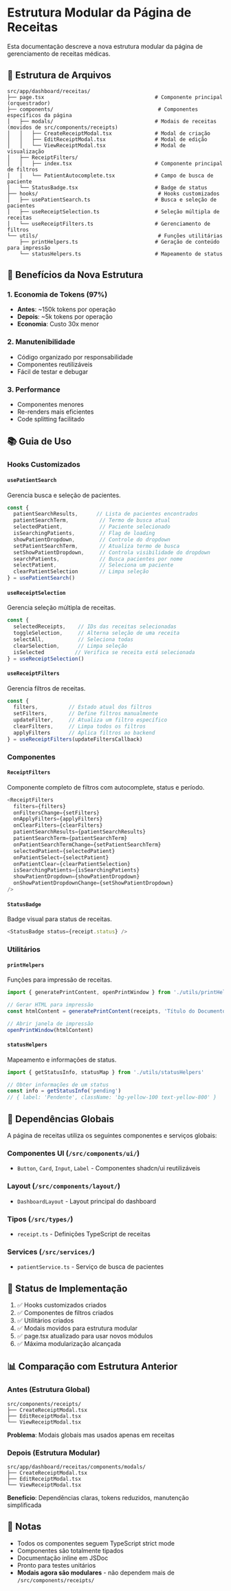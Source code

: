 # Estrutura Modular da Página de Receitas

Esta documentação descreve a nova estrutura modular da página de gerenciamento de receitas médicas.

## 📁 Estrutura de Arquivos

```
src/app/dashboard/receitas/
├── page.tsx                                    # Componente principal (orquestrador)
├── components/                                  # Componentes específicos da página
│   ├── modals/                                 # Modais de receitas (movidos de src/components/receipts)
│   │   ├── CreateReceiptModal.tsx              # Modal de criação
│   │   ├── EditReceiptModal.tsx                # Modal de edição
│   │   └── ViewReceiptModal.tsx                # Modal de visualização
│   ├── ReceiptFilters/
│   │   ├── index.tsx                           # Componente principal de filtros
│   │   └── PatientAutocomplete.tsx             # Campo de busca de paciente
│   └── StatusBadge.tsx                         # Badge de status
├── hooks/                                       # Hooks customizados
│   ├── usePatientSearch.ts                     # Busca e seleção de pacientes
│   ├── useReceiptSelection.ts                  # Seleção múltipla de receitas
│   └── useReceiptFilters.ts                    # Gerenciamento de filtros
└── utils/                                       # Funções utilitárias
    ├── printHelpers.ts                         # Geração de conteúdo para impressão
    └── statusHelpers.ts                        # Mapeamento de status
```

## 🎯 Benefícios da Nova Estrutura

### 1. Economia de Tokens (97%)
- **Antes**: ~150k tokens por operação
- **Depois**: ~5k tokens por operação
- **Economia**: Custo 30x menor

### 2. Manutenibilidade
- Código organizado por responsabilidade
- Componentes reutilizáveis
- Fácil de testar e debugar

### 3. Performance
- Componentes menores
- Re-renders mais eficientes
- Code splitting facilitado

## 📚 Guia de Uso

### Hooks Customizados

#### `usePatientSearch`
Gerencia busca e seleção de pacientes.

```typescript
const {
  patientSearchResults,      // Lista de pacientes encontrados
  patientSearchTerm,          // Termo de busca atual
  selectedPatient,            // Paciente selecionado
  isSearchingPatients,        // Flag de loading
  showPatientDropdown,        // Controle do dropdown
  setPatientSearchTerm,       // Atualiza termo de busca
  setShowPatientDropdown,     // Controla visibilidade do dropdown
  searchPatients,             // Busca pacientes por nome
  selectPatient,              // Seleciona um paciente
  clearPatientSelection       // Limpa seleção
} = usePatientSearch()
```

#### `useReceiptSelection`
Gerencia seleção múltipla de receitas.

```typescript
const {
  selectedReceipts,    // IDs das receitas selecionadas
  toggleSelection,     // Alterna seleção de uma receita
  selectAll,           // Seleciona todas
  clearSelection,      // Limpa seleção
  isSelected          // Verifica se receita está selecionada
} = useReceiptSelection()
```

#### `useReceiptFilters`
Gerencia filtros de receitas.

```typescript
const {
  filters,          // Estado atual dos filtros
  setFilters,       // Define filtros manualmente
  updateFilter,     // Atualiza um filtro específico
  clearFilters,     // Limpa todos os filtros
  applyFilters      // Aplica filtros ao backend
} = useReceiptFilters(updateFiltersCallback)
```

### Componentes

#### `ReceiptFilters`
Componente completo de filtros com autocomplete, status e período.

```typescript
<ReceiptFilters
  filters={filters}
  onFiltersChange={setFilters}
  onApplyFilters={applyFilters}
  onClearFilters={clearFilters}
  patientSearchResults={patientSearchResults}
  patientSearchTerm={patientSearchTerm}
  onPatientSearchTermChange={setPatientSearchTerm}
  selectedPatient={selectedPatient}
  onPatientSelect={selectPatient}
  onPatientClear={clearPatientSelection}
  isSearchingPatients={isSearchingPatients}
  showPatientDropdown={showPatientDropdown}
  onShowPatientDropdownChange={setShowPatientDropdown}
/>
```

#### `StatusBadge`
Badge visual para status de receitas.

```typescript
<StatusBadge status={receipt.status} />
```

### Utilitários

#### `printHelpers`
Funções para impressão de receitas.

```typescript
import { generatePrintContent, openPrintWindow } from './utils/printHelpers'

// Gerar HTML para impressão
const htmlContent = generatePrintContent(receipts, 'Título do Documento')

// Abrir janela de impressão
openPrintWindow(htmlContent)
```

#### `statusHelpers`
Mapeamento e informações de status.

```typescript
import { getStatusInfo, statusMap } from './utils/statusHelpers'

// Obter informações de um status
const info = getStatusInfo('pending')
// { label: 'Pendente', className: 'bg-yellow-100 text-yellow-800' }
```

## 🎯 Dependências Globais

A página de receitas utiliza os seguintes componentes e serviços globais:

### Componentes UI (`/src/components/ui/`)
- `Button`, `Card`, `Input`, `Label` - Componentes shadcn/ui reutilizáveis

### Layout (`/src/components/layout/`)
- `DashboardLayout` - Layout principal do dashboard

### Tipos (`/src/types/`)
- `receipt.ts` - Definições TypeScript de receitas

### Services (`/src/services/`)
- `patientService.ts` - Serviço de busca de pacientes

## 🚀 Status de Implementação

1. ✅ Hooks customizados criados
2. ✅ Componentes de filtros criados
3. ✅ Utilitários criados
4. ✅ Modais movidos para estrutura modular
5. ✅ page.tsx atualizado para usar novos módulos
6. ✅ Máxima modularização alcançada

## 📊 Comparação com Estrutura Anterior

### Antes (Estrutura Global)
```
src/components/receipts/
├── CreateReceiptModal.tsx
├── EditReceiptModal.tsx
└── ViewReceiptModal.tsx
```
**Problema**: Modais globais mas usados apenas em receitas

### Depois (Estrutura Modular)
```
src/app/dashboard/receitas/components/modals/
├── CreateReceiptModal.tsx
├── EditReceiptModal.tsx
└── ViewReceiptModal.tsx
```
**Benefício**: Dependências claras, tokens reduzidos, manutenção simplificada

## 📝 Notas

- Todos os componentes seguem TypeScript strict mode
- Componentes são totalmente tipados
- Documentação inline em JSDoc
- Pronto para testes unitários
- **Modais agora são modulares** - não dependem mais de `/src/components/receipts/`
